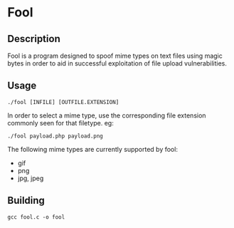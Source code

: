 # Fool

## Description
Fool is a program designed to spoof mime types on text files using magic bytes in order to aid in successful exploitation of file upload vulnerabilities.

## Usage
```
./fool [INFILE] [OUTFILE.EXTENSION]
```
In order to select a mime type, use the corresponding file extension commonly seen for that filetype.
eg:
```
./fool payload.php payload.png
```

The following mime types are currently supported by fool:
- gif
- png
- jpg, jpeg

## Building
```
gcc fool.c -o fool
```
